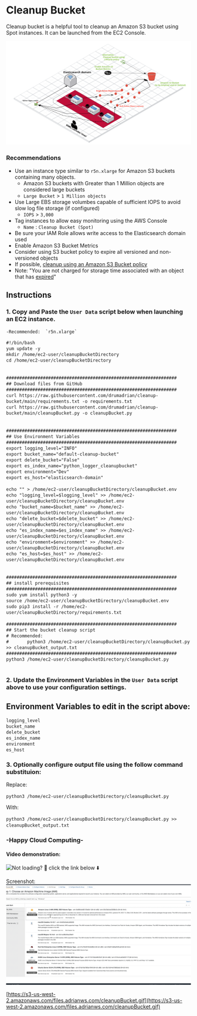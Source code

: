# Cleanup Bucket
Cleanup bucket is a helpful tool to cleanup an Amazon S3 bucket using Spot instances.  It can be launched from the EC2 Console. 

![Cleanupbucket Diagram](cleanupbucket.png)

### Recommendations
- Use an instance type similar to `r5n.xlarge` for Amazon S3 buckets containing many objects.  
	- Amazon S3 buckets with Greater than 1 Million objects are considered large buckets 
	- `Large Bucket` > `1 Million objects`
- Use Large EBS storage volumbes capable of sufficient IOPS to avoid slow log file storage (if configured)
	- `IOPS` > `3,000`
- Tag instances to allow easy monitoring using the AWS Console
	- `Name` : `Cleanup Bucket (Spot)`
- Be sure your IAM Role allows write access to the Elasticsearch domain used
- Enable Amazon S3 Bucket Metrics
- Consider using S3 bucket policy to expire all versioned and non-versioned objects
- If possible, [cleanup using an Amazon S3 Bucket policy](https://docs.aws.amazon.com/AmazonS3/latest/dev/delete-or-empty-bucket.html#empty-bucket-lifecycle)
- Note: "You are not charged for storage time associated with an object that has [expired](https://docs.aws.amazon.com/AmazonS3/latest/dev/lifecycle-expire-general-considerations.html)"







## Instructions

### 1. Copy and Paste the `User Data` script below when launching an EC2 instance.  
	-Recommended:  `r5n.xlarge`


```
#!/bin/bash
yum update -y
mkdir /home/ec2-user/cleanupBucketDirectory
cd /home/ec2-user/cleanupBucketDirectory


#################################################################
## Download files from GitHub
#################################################################
curl https://raw.githubusercontent.com/drumadrian/cleanup-bucket/main/requirements.txt -o requirements.txt
curl https://raw.githubusercontent.com/drumadrian/cleanup-bucket/main/cleanupBucket.py -o cleanupBucket.py


#################################################################
## Use Environment Variables 
#################################################################
export logging_level="INFO"
export bucket_name="default-cleanup-bucket"
export delete_bucket="False"
export es_index_name="python_logger_cleanupbucket"
export environment="Dev"
export es_host="elasticsearch-domain"

echo "" > /home/ec2-user/cleanupBucketDirectory/cleanupBucket.env
echo "logging_level=$logging_level" >> /home/ec2-user/cleanupBucketDirectory/cleanupBucket.env
echo "bucket_name=$bucket_name" >> /home/ec2-user/cleanupBucketDirectory/cleanupBucket.env
echo "delete_bucket=$delete_bucket" >> /home/ec2-user/cleanupBucketDirectory/cleanupBucket.env
echo "es_index_name=$es_index_name" >> /home/ec2-user/cleanupBucketDirectory/cleanupBucket.env
echo "environment=$environment" >> /home/ec2-user/cleanupBucketDirectory/cleanupBucket.env
echo "es_host=$es_host" >> /home/ec2-user/cleanupBucketDirectory/cleanupBucket.env


#################################################################
## install prerequisites
#################################################################
sudo yum install python3 -y
source /home/ec2-user/cleanupBucketDirectory/cleanupBucket.env
sudo pip3 install -r /home/ec2-user/cleanupBucketDirectory/requirements.txt

#################################################################
## Start the bucket cleanup script
# Recommended: 
#       python3 /home/ec2-user/cleanupBucketDirectory/cleanupBucket.py >> cleanupBucket_output.txt
#################################################################
python3 /home/ec2-user/cleanupBucketDirectory/cleanupBucket.py


```

### 2. Update the Environment Variables in the `User Data` script above to use your configuration settings. 


## Environment Variables to edit in the script above:

```
logging_level
bucket_name
delete_bucket
es_index_name
environment
es_host
```




### 3. Optionally configure output file using the follow command substituion: 

Replace: 

`python3 /home/ec2-user/cleanupBucketDirectory/cleanupBucket.py`

With: 

`python3 /home/ec2-user/cleanupBucketDirectory/cleanupBucket.py >> cleanupBucket_output.txt`





### -Happy Cloud Computing-

#### Video demonstration: 


![Not loading? 👀 click the link below ⬇️](https://s3-us-west-2.amazonaws.com/files.adrianws.com/cleanupBucket.gif "Cleanup Bucket demonstration.... 👀")

Screenshot:
![Cleanup Bucket demonstration screenshot](cleanupBucket.gif.png)

[https://s3-us-west-2.amazonaws.com/files.adrianws.com/cleanupBucket.gif](https://s3-us-west-2.amazonaws.com/files.adrianws.com/cleanupBucket.gif)